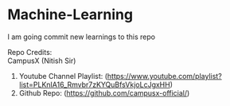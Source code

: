 # Machine-Learning
I am going commit new learnings to this repo

Repo Credits: <br>
CampusX (Nitish Sir) <br>
1. Youtube Channel Playlist: (https://www.youtube.com/playlist?list=PLKnIA16_Rmvbr7zKYQuBfsVkjoLcJgxHH) <br>
2. Github Repo: (https://github.com/campusx-official/)
